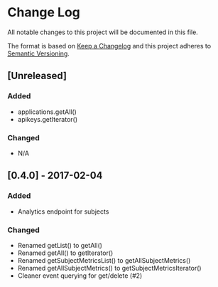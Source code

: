 # Change Log
All notable changes to this project will be documented in this file.

The format is based on [Keep a Changelog](http://keepachangelog.com/) and this project adheres to [Semantic Versioning](http://semver.org/).

## [Unreleased]
### Added
- applications.getAll()
- apikeys.getIterator()

### Changed
- N/A

## [0.4.0] - 2017-02-04
### Added
- Analytics endpoint for subjects

### Changed
- Renamed getList() to getAll()
- Renamed getAll() to getIterator()
- Renamed getSubjectMetricsList() to getAllSubjectMetrics()
- Renamed getAllSubjectMetrics() to getSubjectMetricsIterator()
- Cleaner event querying for get/delete (#2)
